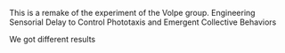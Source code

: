This is a remake of the experiment of the Volpe group.
Engineering Sensorial Delay to Control Phototaxis and Emergent Collective Behaviors

We got different results
